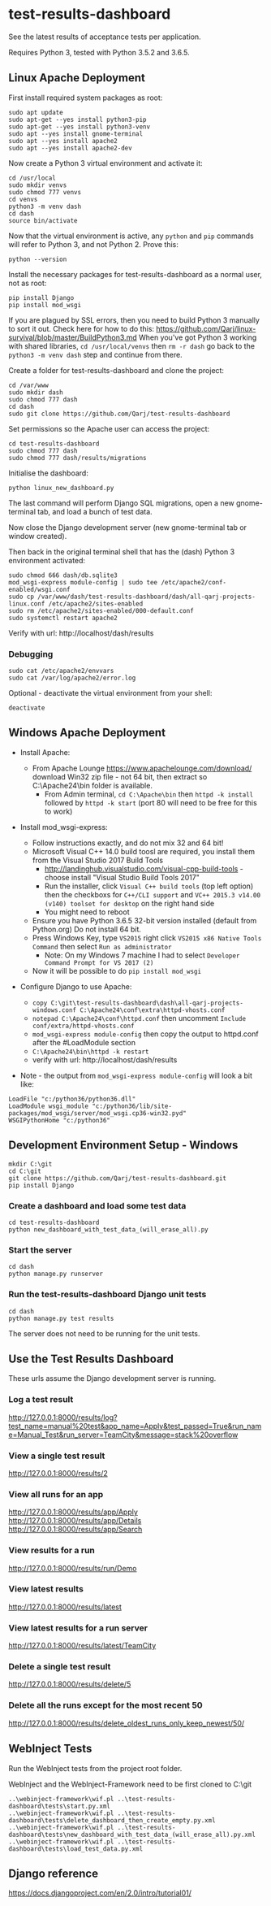 # test-results-dashboard

See the latest results of acceptance tests per application.

Requires Python 3, tested with Python 3.5.2 and 3.6.5.

## Linux Apache Deployment

First install required system packages as root:
```
sudo apt update
sudo apt-get --yes install python3-pip
sudo apt-get --yes install python3-venv
sudo apt --yes install gnome-terminal
sudo apt --yes install apache2
sudo apt --yes install apache2-dev
```

Now create a Python 3 virtual environment and activate it:
```
cd /usr/local
sudo mkdir venvs
sudo chmod 777 venvs
cd venvs
python3 -m venv dash
cd dash
source bin/activate
```

Now that the virtual environment is active, any `python` and `pip` commands will
refer to Python 3, and not Python 2. Prove this:
```
python --version
```

Install the necessary packages for test-results-dashboard as a normal user, not as root:
```
pip install Django
pip install mod_wsgi
```
If you are plagued by SSL errors, then you need to build Python 3 manually to sort it out.
Check here for how to do this: https://github.com/Qarj/linux-survival/blob/master/BuildPython3.md
When you've got Python 3 working with shared libraries, `cd /usr/local/venvs` then `rm -r dash` go
back to the `python3 -m venv dash` step and continue from there.

Create a folder for test-results-dashboard and clone the project:
```
cd /var/www
sudo mkdir dash
sudo chmod 777 dash
cd dash
sudo git clone https://github.com/Qarj/test-results-dashboard
```

Set permissions so the Apache user can access the project:
```
cd test-results-dashboard
sudo chmod 777 dash
sudo chmod 777 dash/results/migrations
```

Initialise the dashboard:
```
python linux_new_dashboard.py
```
The last command will perform Django SQL migrations, open a new gnome-terminal tab, and load a bunch of test data.

Now close the Django development server (new gnome-terminal tab or window created).

Then back in the original terminal shell that has the (dash) Python 3 environment activated:
```
sudo chmod 666 dash/db.sqlite3
mod_wsgi-express module-config | sudo tee /etc/apache2/conf-enabled/wsgi.conf
sudo cp /var/www/dash/test-results-dashboard/dash/all-qarj-projects-linux.conf /etc/apache2/sites-enabled
sudo rm /etc/apache2/sites-enabled/000-default.conf
sudo systemctl restart apache2
```

Verify with url: http://localhost/dash/results

### Debugging

```
sudo cat /etc/apache2/envvars
sudo cat /var/log/apache2/error.log
```

Optional - deactivate the virtual environment from your shell:
```
deactivate
```

## Windows Apache Deployment

- Install Apache:
    - From Apache Lounge https://www.apachelounge.com/download/ download Win32 zip file - not 64 bit, then extract so C:\Apache24\bin folder is available.
        - From Admin terminal, `cd C:\Apache\bin` then `httpd -k install` followed by `httpd -k start` (port 80 will need to be free for this to work)

- Install mod_wsgi-express:
    - Follow instructions exactly, and do not mix 32 and 64 bit!
    - Microsoft Visual C++ 14.0 build toosl are required, you install them from the Visual Studio 2017 Build Tools
        - http://landinghub.visualstudio.com/visual-cpp-build-tools - choose install "Visual Studio Build Tools 2017"
        - Run the installer, click `Visual C++ build tools` (top left option) then the checkboxs for `C++/CLI support` and `VC++ 2015.3 v14.00 (v140) toolset for desktop` on the right hand side
        - You might need to reboot
    - Ensure you have Python 3.6.5 32-bit version installed (default from Python.org) Do not install 64 bit. 
    - Press Windows Key, type `VS2015` right click `VS2015 x86 Native Tools Command` then select `Run as administrator`
        - Note: On my Windows 7 machine I had to select `Developer Command Prompt for VS 2017 (2)`
    - Now it will be possible to do `pip install mod_wsgi`

- Configure Django to use Apache:
    - `copy C:\git\test-results-dashboard\dash\all-qarj-projects-windows.conf C:\Apache24\conf\extra\httpd-vhosts.conf`
    - `notepad C:\Apache24\conf\httpd.conf` then uncomment `Include conf/extra/httpd-vhosts.conf`
    - `mod_wsgi-express module-config` then copy the output to httpd.conf after the #LoadModule section
    - `C:\Apache24\bin\httpd -k restart`
    - verify with url: http://localhost/dash/results

- Note - the output from `mod_wsgi-express module-config` will look a bit like:
```
LoadFile "c:/python36/python36.dll"
LoadModule wsgi_module "c:/python36/lib/site-packages/mod_wsgi/server/mod_wsgi.cp36-win32.pyd"
WSGIPythonHome "c:/python36"
```
    
    
## Development Environment Setup - Windows

```
mkdir C:\git
cd C:\git
git clone https://github.com/Qarj/test-results-dashboard.git
pip install Django
```

### Create a dashboard and load some test data
```
cd test-results-dashboard
python new_dashboard_with_test_data_(will_erase_all).py
```

### Start the server
```
cd dash
python manage.py runserver
```

### Run the test-results-dashboard Django unit tests

```
cd dash
python manage.py test results
```

The server does not need to be running for the unit tests.

## Use the Test Results Dashboard

These urls assume the Django development server is running.

### Log a test result
http://127.0.0.1:8000/results/log?test_name=manual%20test&app_name=Apply&test_passed=True&run_name=Manual_Test&run_server=TeamCity&message=stack%20overflow

### View a single test result
http://127.0.0.1:8000/results/2

### View all runs for an app
http://127.0.0.1:8000/results/app/Apply
http://127.0.0.1:8000/results/app/Details
http://127.0.0.1:8000/results/app/Search

### View results for a run
http://127.0.0.1:8000/results/run/Demo

### View latest results
http://127.0.0.1:8000/results/latest

### View latest results for a run server
http://127.0.0.1:8000/results/latest/TeamCity

### Delete a single test result
http://127.0.0.1:8000/results/delete/5

### Delete all the runs except for the most recent 50
http://127.0.0.1:8000/results/delete_oldest_runs_only_keep_newest/50/

## WebInject Tests

Run the WebInject tests from the project root folder.

WebInject and the WebInject-Framework need to be first cloned to C:\git

```
..\webinject-framework\wif.pl ..\test-results-dashboard\tests\start.py.xml
..\webinject-framework\wif.pl ..\test-results-dashboard\tests\delete_dashboard_then_create_empty.py.xml
..\webinject-framework\wif.pl ..\test-results-dashboard\tests\new_dashboard_with_test_data_(will_erase_all).py.xml
..\webinject-framework\wif.pl ..\test-results-dashboard\tests\load_test_data.py.xml
```

## Django reference

https://docs.djangoproject.com/en/2.0/intro/tutorial01/

